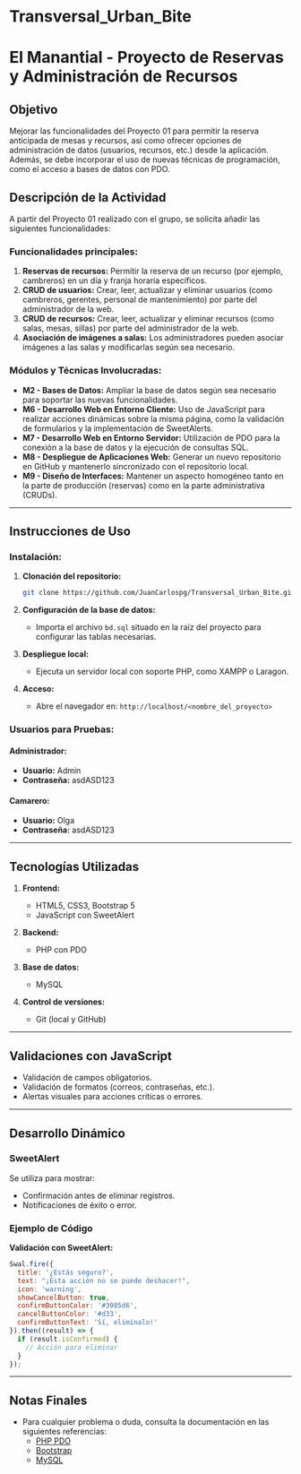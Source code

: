 # Transversal_Urban_Bite
# El Manantial - Proyecto de Reservas y Administración de Recursos

## Objetivo
Mejorar las funcionalidades del Proyecto 01 para permitir la reserva anticipada de mesas y recursos, así como ofrecer opciones de administración de datos (usuarios, recursos, etc.) desde la aplicación. Además, se debe incorporar el uso de nuevas técnicas de programación, como el acceso a bases de datos con PDO.

## Descripción de la Actividad
A partir del Proyecto 01 realizado con el grupo, se solicita añadir las siguientes funcionalidades:

### Funcionalidades principales:
1. **Reservas de recursos:** Permitir la reserva de un recurso (por ejemplo, cambreros) en un día y franja horaria específicos.
2. **CRUD de usuarios:** Crear, leer, actualizar y eliminar usuarios (como cambreros, gerentes, personal de mantenimiento) por parte del administrador de la web.
3. **CRUD de recursos:** Crear, leer, actualizar y eliminar recursos (como salas, mesas, sillas) por parte del administrador de la web.
4. **Asociación de imágenes a salas:** Los administradores pueden asociar imágenes a las salas y modificarlas según sea necesario.

### Módulos y Técnicas Involucradas:
- **M2 - Bases de Datos:** Ampliar la base de datos según sea necesario para soportar las nuevas funcionalidades.
- **M6 - Desarrollo Web en Entorno Cliente:** Uso de JavaScript para realizar acciones dinámicas sobre la misma página, como la validación de formularios y la implementación de SweetAlerts.
- **M7 - Desarrollo Web en Entorno Servidor:** Utilización de PDO para la conexión a la base de datos y la ejecución de consultas SQL.
- **M8 - Despliegue de Aplicaciones Web:** Generar un nuevo repositorio en GitHub y mantenerlo sincronizado con el repositorio local.
- **M9 - Diseño de Interfaces:** Mantener un aspecto homogéneo tanto en la parte de producción (reservas) como en la parte administrativa (CRUDs).

---

## Instrucciones de Uso

### Instalación:
1. **Clonación del repositorio:**
   ```bash
   git clone https://github.com/JuanCarlospg/Transversal_Urban_Bite.git
   ```

2. **Configuración de la base de datos:**
   - Importa el archivo `bd.sql` situado en la raíz del proyecto para configurar las tablas necesarias.

3. **Despliegue local:**
   - Ejecuta un servidor local con soporte PHP, como XAMPP o Laragon.

4. **Acceso:**
   - Abre el navegador en: `http://localhost/<nombre_del_proyecto>`

### Usuarios para Pruebas:

#### Administrador:
- **Usuario:** Admin
- **Contraseña:** asdASD123

#### Camarero:
- **Usuario:** Olga
- **Contraseña:** asdASD123

---

## Tecnologías Utilizadas
1. **Frontend:**
   - HTML5, CSS3, Bootstrap 5
   - JavaScript con SweetAlert

2. **Backend:**
   - PHP con PDO

3. **Base de datos:**
   - MySQL

4. **Control de versiones:**
   - Git (local y GitHub)

---

## Validaciones con JavaScript
- Validación de campos obligatorios.
- Validación de formatos (correos, contraseñas, etc.).
- Alertas visuales para acciones críticas o errores.

---

## Desarrollo Dinámico

### SweetAlert
Se utiliza para mostrar:
- Confirmación antes de eliminar registros.
- Notificaciones de éxito o error.

### Ejemplo de Código

**Validación con SweetAlert:**
```javascript
Swal.fire({
  title: '¿Estás seguro?',
  text: "¡Esta acción no se puede deshacer!",
  icon: 'warning',
  showCancelButton: true,
  confirmButtonColor: '#3085d6',
  cancelButtonColor: '#d33',
  confirmButtonText: 'Sí, elimínalo!'
}).then((result) => {
  if (result.isConfirmed) {
    // Acción para eliminar
  }
});
```

---

## Notas Finales
- Para cualquier problema o duda, consulta la documentación en las siguientes referencias:
  - [PHP PDO](https://www.php.net/manual/en/book.pdo.php)
  - [Bootstrap](https://getbootstrap.com/)
  - [MySQL](https://dev.mysql.com/doc/)
